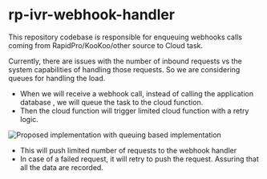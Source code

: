 # rp-ivr-webhook-handler
This repository codebase is responsible for enqueuing webhooks calls coming from RapidPro/KooKoo/other source to Cloud task.

Currently, there are issues with the number of inbound requests vs the system capabilities of handling those requests. 
So we are considering queues for handling the load. 
- When we will receive a webhook call, instead of calling the application database , we will queue the task to the cloud function. 
- Then the cloud function will trigger limited cloud function with a retry logic.

![Proposed implementation with queuing based implementation](https://user-images.githubusercontent.com/49094385/191035934-2ff17280-e076-4292-a5a3-f2a688cbef42.png)

- This will push limited number of requests to the webhook handler
- In case of a failed request, it will retry to push the request. Assuring that all the data are recorded.
